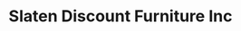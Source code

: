 ---
title: "Slaten Discount Furniture Inc"
url: /fort-oglethorpe/slaten-discount-furniture-inc/
shop: Möbel
---